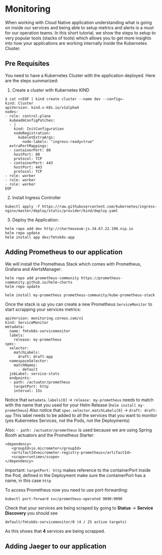 # Monitoring

When working with Cloud Native application understanding what is going on inside our services and being able to setup metrics and alerts is a must for our operation teams. 
In this short tutorial, we show the steps to setup to very popular tools (stacks of tools) which allows you to get more insights into how your applications are working internally inside the Kubernetes Cluster.

## Pre Requisites
You need to have a Kubernetes Cluster with the application deployed. Here are the steps summarized: 

1) Create a cluster with Kubernetes KIND

```
$ cat <<EOF | kind create cluster --name dev --config=-
kind: Cluster
apiVersion: kind.x-k8s.io/v1alpha4
nodes:
- role: control-plane
  kubeadmConfigPatches:
  - |
    kind: InitConfiguration
    nodeRegistration:
      kubeletExtraArgs:
        node-labels: "ingress-ready=true"
  extraPortMappings:
  - containerPort: 80
    hostPort: 80
    protocol: TCP
  - containerPort: 443
    hostPort: 443
    protocol: TCP
- role: worker
- role: worker
- role: worker
EOF
```

2) Install Ingress Controller
```
kubectl apply -f https://raw.githubusercontent.com/kubernetes/ingress-nginx/master/deploy/static/provider/kind/deploy.yaml

```
3) Deploy the Application:

```
helm repo add dev http://chartmuseum-jx.34.67.22.199.nip.io
helm repo update
helm install app dev/fmtok8s-app
```



## Adding Prometheus to our application

We will install the Prometheus Stack which comes with Prometheus, Grafana and AlertsManager: 

```
helm repo add prometheus-community https://prometheus-community.github.io/helm-charts
helm repo update

helm install my-prometheus prometheus-community/kube-prometheus-stack
```

Once the stack is up you can create a new Prometheus `ServiceMonitor` to start scrapping your services metrics:

```
apiVersion: monitoring.coreos.com/v1
kind: ServiceMonitor
metadata:
  name: fmtok8s-servicemonitor
  labels:
    release: my-prometheus
spec:
  selector:
    matchLabels:
      draft: draft-app
  namespaceSelector:
    matchNames:
      - default
  jobLabel: service-stats
  endpoints:
  - path: /actuator/prometheus
    targetPort: http
    interval: 15s
```

Notice that `metadata.labels[0]` -> `release: my-prometheus` needs to match with the name that you used for your Helm Release (`helm install my-prometheus`) 
Also notice that `spec.selector.matchLabels[0]` -> `draft: draft-app` This label needs to be added to all the services that you want to monitor (yes Kubernetes Services, not the Pods, not the Deployments) 

Also: `- path: /actuator/prometheus` is used because we are using Spring Booth actuators and the Prometheus Starter: 
```
<dependency>
   <groupId>io.micrometer</groupId>
   <artifactId>micrometer-registry-prometheus</artifactId>
   <scope>runtime</scope>
</dependency>
```

Important: `targetPort: http` makes reference to the containerPort inside the Pod, defined in the Deployment make sure the containerPort has a name, in this case `http`

To access Prometheus now you need to use port-forwarding:

```
kubectl port-forward svc/prometheus-operated 9090:9090
```

Check that your services are being scraped by going to **Status** -> **Service Discovery** you should see 
```
default/fmtok8s-servicemonitor/0 (4 / 25 active targets)
```

As this shows that **4** services are being scrapped. 




## Adding Jaeger to our application
